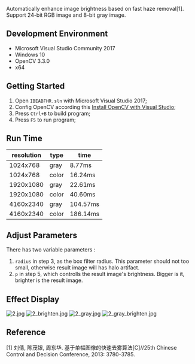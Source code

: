 Automatically enhance image brightness based on fast haze removal[1]. Support 24-bit RGB image and 8-bit gray image.

## Development Environment

+ Microsoft Visual Studio Community 2017
+ Windows 10
+ OpenCV 3.3.0
+ x64

## Getting Started

1. Open `IBEABFHR.sln` with Microsoft Visual Studio 2017;
2. Config OpenCV according this [Install OpenCV with Visual Studio](https://www.opencv-srf.com/2017/11/install-opencv-with-visual-studio.html);
3. Press `Ctrl+B` to build program;
4. Press `F5` to run program;

## Run Time
resolution | type | time
---|---|---
1024x768 | gray | 8.77ms
1024x768 | color | 16.24ms
1920x1080 | gray | 22.61ms
1920x1080 | color | 40.60ms
4160x2340 | gray | 104.57ms
4160x2340 | color | 186.14ms

## Adjust Parameters

There has two variable parameters :

1. `radius` in step 3, as the box filter radius. This parameter should not too small, otherwise result image will has halo artifact.
2. `p` in step 5, which controlls the result image's brightness. Bigger is it, brighter is the result image.

## Effect Display
![2.jpg](https://github.com/rzwm/IBEABFHR/raw/master/images/2.jpg)
![2_brighten.jpg](https://github.com/rzwm/IBEABFHR/raw/master/images/2_brighten.jpg)
![2_gray.jpg](https://github.com/rzwm/IBEABFHR/raw/master/images/2_gray.jpg)
![2_gray_brighten.jpg](https://github.com/rzwm/IBEABFHR/raw/master/images/2_gray_brighten.jpg)

## Reference

[1] 刘倩, 陈茂银, 周东华. 基于单幅图像的快速去雾算法[C]//25th Chinese Control and Decision Conference, 2013: 3780-3785. 
